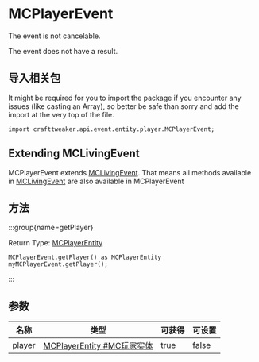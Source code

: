 # MCPlayerEvent

The event is not cancelable.

The event does not have a result.

## 导入相关包

It might be required for you to import the package if you encounter any issues (like casting an Array), so better be safe than sorry and add the import at the very top of the file.
```zenscript
import crafttweaker.api.event.entity.player.MCPlayerEvent;
```


## Extending MCLivingEvent

MCPlayerEvent extends [MCLivingEvent](/vanilla/api/event/entity/MCLivingEvent). That means all methods available in [MCLivingEvent](/vanilla/api/event/entity/MCLivingEvent) are also available in MCPlayerEvent

## 方法

:::group{name=getPlayer}

Return Type: [MCPlayerEntity](/vanilla/api/entity/MCPlayerEntity)

```zenscript
MCPlayerEvent.getPlayer() as MCPlayerEntity
myMCPlayerEvent.getPlayer();
```

:::


## 参数

| 名称     | 类型                                                           | 可获得  | 可设置   |
| ------ | ------------------------------------------------------------ | ---- | ----- |
| player | [MCPlayerEntity #MC玩家实体](/vanilla/api/entity/MCPlayerEntity) | true | false |

